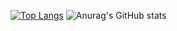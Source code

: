 [![Top Langs](https://github-readme-stats.vercel.app/api/top-langs/?username=doppelyouz)](https://github.com/doppelyouz/github-readme-stats)
![Anurag's GitHub stats](https://github-readme-stats.vercel.app/api?username=doppelyouz&show_icons=true)

